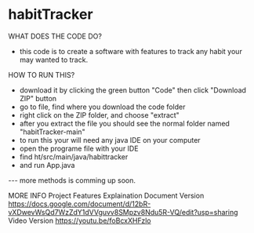 # habitTracker

WHAT DOES THE CODE DO?
- this code is to create a software with features to track any habit your may wanted to track.

HOW TO RUN THIS?
- download it by clicking the green button "Code" then click "Download ZIP" button
- go to file, find where you download the code folder
- right click on the ZIP folder, and choose "extract"
- after you extract the file you should see the normal folder named "habitTracker-main"
- to run this your will need any java IDE on your computer
- open the programe file with your IDE
- find ht/src/main/java/habittracker
- and run App.java

--- more methods is comming up soon.

MORE INFO
Project Features Explaination
Document Version
https://docs.google.com/document/d/12bR-vXDwevWsQd7WzZdY1dVVguvv8SMpzv8Ndu5R-VQ/edit?usp=sharing
Video Version
https://youtu.be/foBcxXHFzlo
